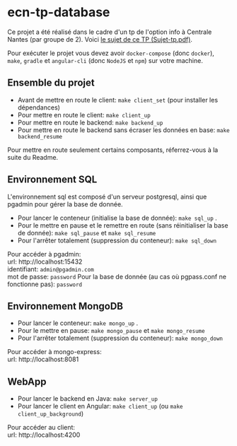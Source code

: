 # ecn-tp-database

Ce projet a été réalisé dans le cadre d'un tp de l'option info à Centrale Nantes (par groupe de 2). Voici [le sujet de ce TP (Sujet-tp.pdf)](Sujet-tp.pdf).

Pour exécuter le projet vous devez avoir `docker-compose` (donc `docker`), `make`, `gradle` et `angular-cli` (donc `NodeJS` et `npm`) sur votre machine.

## Ensemble du projet

- Avant de mettre en route le client: `make client_set` (pour installer les dépendances)
- Pour mettre en route le client: `make client_up`
- Pour mettre en route le backend: `make backend_up`
- Pour mettre en route le backend sans écraser les données en base: `make backend_resume`

Pour mettre en route seulement certains composants, réferrez-vous à la suite du Readme.

## Environnement SQL

L'environnement sql est composé d'un serveur postgresql, ainsi que pgadmin pour gérer la base de donnée.

- Pour lancer le conteneur (initialise la base de donnée): `make sql_up` .
- Pour le mettre en pause et le remettre en route (sans réinitialiser la base de donnée): `make sql_pause` et `make sql_resume`
- Pour l'arrêter totalement (suppression du conteneur): `make sql_down`

Pour accéder à pgadmin:  
url: http://localhost:15432  
identifiant: `admin@pgadmin.com`  
mot de passe: `password`
Pour la base de donnée (au cas où pgpass.conf ne fonctionne pas): `password`

## Environnement MongoDB

- Pour lancer le conteneur: `make mongo_up` .
- Pour le mettre en pause: `make mongo_pause` et `make mongo_resume`
- Pour l'arrêter totalement (suppression du conteneur): `make mongo_down`

Pour accéder à mongo-express:  
url: http://localhost:8081

## WebApp

- Pour lancer le backend en Java: `make server_up`
- Pour lancer le client en Angular: `make client_up` (ou `make client_up_background`)

Pour accéder au client:  
url: http://localhost:4200
